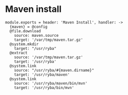 
# Maven install

    module.exports = header: 'Maven Install', handler: ->
      {maven} = @config
      @file.download
        source: maven.source
        target: '/var/tmp/maven.tar.gz'
      @system.mkdir
        target: "/usr/ryba"
      @extract
        source: '/var/tmp/maven.tar.gz'
        target: '/usr/ryba'
      @system.link
        source: "/usr/ryba/#{maven.dirname}"
        target: '/usr/ryba/maven'
      @system.link
        source: '/usr/ryba/maven/bin/mvn'
        target: '/usr/ryba/bin/mvn'
